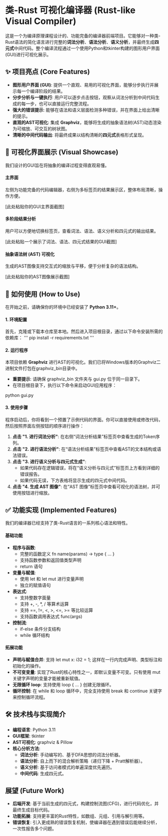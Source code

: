 # **类-Rust 可视化编译器 (Rust-like Visual Compiler)**

这是一个为编译原理课程设计的、功能完备的编译器前端项目。它能够对一种类-Rust语法的简化语言进行完整的**词法分析**、**语法分析**、**语义分析**，并最终生成**四元式**中间代码。整个编译流程通过一个使用Python和tkinter构建的图形用户界面(GUI)进行可视化展示。

## **✨ 项目亮点 (Core Features)**

* **图形用户界面 (GUI)**: 提供一个直观、易用的可视化界面，能够分步执行并展示每一个编译阶段的结果。  
* **分步分析与一键执行**: 用户可以逐步点击按钮，观察从词法分析到中间代码生成的每一步，也可以直接运行完整流程。  
* **强大的错误提示**: 能够在语法和语义层面检测多种错误，并在界面上给出清晰的提示。  
* **直观的AST可视化**: 集成 **Graphviz**，能够将生成的抽象语法树(AST)动态渲染为可缩放、可交互的树状图。  
* **清晰的中间代码输出**: 将最终成果以结构清晰的**四元式**表格形式呈现。

## **📸 可视化界面展示 (Visual Showcase)**

我们设计的GUI旨在将抽象的编译过程变得直观易懂。

#### **主界面**

左侧为功能完备的代码编辑器，右侧为多标签页的结果展示区，整体布局清晰，操作方便。

\[此处粘贴你的GUI主界面截图\]

#### **多阶段结果分析**

用户可以方便地切换标签页，查看词法、语法、语义分析和四元式的输出结果。

\[此处粘贴一个展示了词法、语法、四元式结果的GUI截图\]

#### **抽象语法树 (AST) 可视化**

生成的AST图像支持交互式的缩放与平移，便于分析复杂的语法结构。

\[此处粘贴你的AST图像展示截图\]

## **🚀 如何使用 (How to Use)**

在开始之前，请确保你的环境中已经安装了 **Python 3.11+**。

#### **1\. 环境配置**

首先，克隆或下载本仓库至本地。然后进入项目根目录，通过以下命令安装所需的依赖库：
'''
pip install \-r requirements.txt
'''
#### **2\. 运行程序**

本项目依赖 **Graphviz** 进行AST的可视化。我们已将Windows版本的Graphviz二进制文件打包在graphviz\_bin目录中。

* **重要提示**: 请确保 graphviz\_bin 文件夹与 gui.py 位于同一目录下。  
* 在项目根目录下，执行以下命令来启动GUI应用程序：

python gui.py

#### **3\. 使用步骤**

程序启动后，你将看到一个预置了示例代码的界面。你可以直接使用或修改代码，然后按照界面左侧按钮的顺序进行操作：

1. **点击 "1. 进行词法分析"**: 在右侧“词法分析结果”标签页中查看生成的Token序列。  
2. **点击 "2. 进行语法分析"**: 在“语法分析结果”标签页中查看AST的文本结构或语法错误。  
3. **点击 "3. 进行语义分析与四元式生成"**:  
   * 如果代码存在逻辑错误，将在“语义分析与四元式”标签页上方看到详细的错误报告。  
   * 如果代码无误，下方表格将显示生成的四元式中间代码。  
4. **点击 "4. 生成 AST 图像"**: 在“AST 图像”标签页中查看可视化的语法树，并可使用按钮进行缩放。

## **✅ 功能实现 (Implemented Features)**

我们的编译器已经支持了类-Rust语言的一系列核心语法和特性。

#### **基础功能**

* **程序与函数**:  
  * 完整的函数定义 fn name(params) \-\> type { ... }  
  * 支持函数参数和返回值类型声明  
  * return 语句  
* **变量与赋值**:  
  * 使用 let 和 let mut 进行变量声明  
  * 独立的赋值语句  
* **表达式**:  
  * 支持整数字面量  
  * 支持 \+, \-, \*, / 等算术运算  
  * 支持 \==, \!=, \<, \>, \<=, \>= 等比较运算  
  * 支持函数调用表达式 func(args)  
* **控制流**:  
  * if-else 条件分支结构  
  * while 循环结构

#### **拓展功能**

* **声明与赋值合并**: 支持 let mut x: i32 \= 1; 这样在一行内完成声明、类型标注和初始化的操作。  
* **不可变变量**: 实现了Rust的核心特性之一，即默认变量不可变。只有使用 mut 关键字声明的变量才能被重新赋值。  
* **无限循环 loop**: 支持使用 loop { ... } 创建无限循环。  
* **循环控制**: 在 while 和 loop 循环中，完全支持使用 break 和 continue 关键字来控制循环流程。

## **🛠️ 技术栈与实现简介**

* **编程语言**: Python 3.11  
* **GUI框架**: tkinter  
* **AST可视化**: graphviz & Pillow  
* **核心分析方法**:  
  * **词法分析**: 手动编写的、基于DFA思想的词法分析器。  
  * **语法分析**: 自上而下的混合解析策略（递归下降 \+ Pratt解析器）。  
  * **语义分析**: 基于访问者模式的单遍深度优先遍历。  
  * **中间代码**: 生成四元式。

## **展望 (Future Work)**

* **后端开发**: 基于当前生成的四元式，构建控制流图(CFG)，进行代码优化，并最终生成目标代码。  
* **功能拓展**: 支持更丰富的Rust特性，如数组、元组、引用与解引用等。  
* **错误恢复**: 引入更成熟的错误恢复机制，使编译器在遇到错误后能继续分析，一次性报告多个问题。
